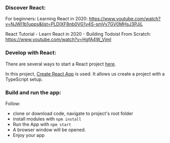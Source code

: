 ### **Discover React**:

For beginners: Learning React in 2020: https://www.youtube.com/watch?v=NJWI1b1upps&list=PLDIXF8nb0VG1v4S-smVy7GV0MHsJ3PJiL

React Tutorial - Learn React in 2020 - Building Todoist From Scratch: https://www.youtube.com/watch?v=HgfA4W_VjmI

### **Develop with React**:

There are several ways to start a React project [here](https://reactjs.org/docs/create-a-new-react-app.html).

In this project, [Create React App](https://create-react-app.dev/docs/getting-started) is used. It allows us create a project with a TypeScript setup.

### **Build and run** the app:

Follow:

- clone or download code, navigate to project's root folder
- install modules with `npm install`
- Run the App with `npm start`
- A browser window will be opened.
- Enjoy your app
